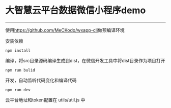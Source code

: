 # 大智慧云平台数据微信小程序demo
---

使用<https://github.com/MeCKodo/wxapp-cli>做预编译环境

安装依赖

    npm install

编译，将src目录源码编译生成到dist，在微信开发工具中将dist目录作为项目打开

    npm run bulid

开发，自动监听代码变化和编译代码

    npm run dev

云平台地址和token配置在 utils/util.js 中
